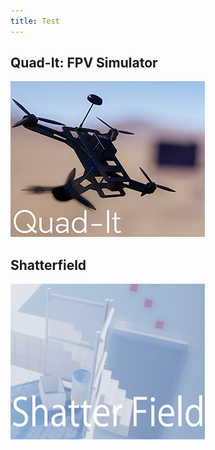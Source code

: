 ```yaml
---
title: Test
---
```


## Quad-It: FPV Simulator
[![qdt](img/qd.png)](/qdit)
## Shatterfield
[![shtrfld](img/shtfld.png)](/shtrfld)
